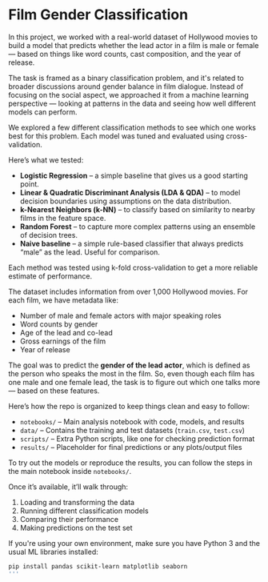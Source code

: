 # Film Gender Classification

In this project, we worked with a real-world dataset of Hollywood movies to build a model that predicts whether the lead actor in a film is male or female — based on things like word counts, cast composition, and the year of release.

The task is framed as a binary classification problem, and it's related to broader discussions around gender balance in film dialogue. Instead of focusing on the social aspect, we approached it from a machine learning perspective — looking at patterns in the data and seeing how well different models can perform.


We explored a few different classification methods to see which one works best for this problem. Each model was tuned and evaluated using cross-validation.

Here’s what we tested:

- **Logistic Regression** – a simple baseline that gives us a good starting point.
- **Linear & Quadratic Discriminant Analysis (LDA & QDA)** – to model decision boundaries using assumptions on the data distribution.
- **k-Nearest Neighbors (k-NN)** – to classify based on similarity to nearby films in the feature space.
- **Random Forest** – to capture more complex patterns using an ensemble of decision trees.
- **Naive baseline** – a simple rule-based classifier that always predicts “male” as the lead. Useful for comparison.

Each method was tested using k-fold cross-validation to get a more reliable estimate of performance.


The dataset includes information from over 1,000 Hollywood movies. For each film, we have metadata like:

- Number of male and female actors with major speaking roles
- Word counts by gender
- Age of the lead and co-lead
- Gross earnings of the film
- Year of release

The goal was to predict the **gender of the lead actor**, which is defined as the person who speaks the most in the film. So, even though each film has one male and one female lead, the task is to figure out which one talks more — based on these features.

Here’s how the repo is organized to keep things clean and easy to follow:

- `notebooks/` – Main analysis notebook with code, models, and results
- `data/` – Contains the training and test datasets (`train.csv`, `test.csv`)
- `scripts/` – Extra Python scripts, like one for checking prediction format
- `results/` – Placeholder for final predictions or any plots/output files


To try out the models or reproduce the results, you can follow the steps in the main notebook inside `notebooks/`.

Once it’s available, it’ll walk through:

1. Loading and transforming the data
2. Running different classification models
3. Comparing their performance
4. Making predictions on the test set

If you're using your own environment, make sure you have Python 3 and the usual ML libraries installed:
```bash
pip install pandas scikit-learn matplotlib seaborn
'''